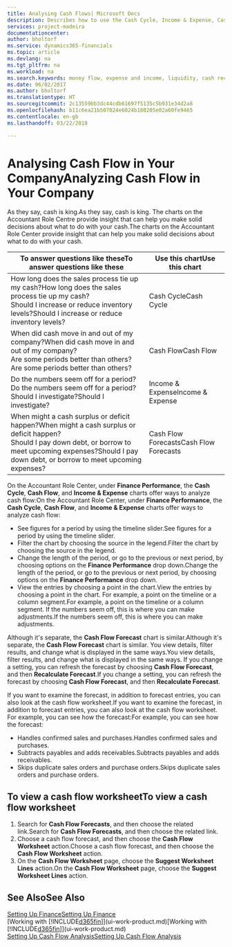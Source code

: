 ```yaml
---
title: Analysing Cash Flows| Microsoft Docs
description: Describes how to use the Cash Cycle, Income & Expense, Cash Flow, and Cash Flow Forecast charts to analyze the past and future flow of money in and out of your company.
services: project-madeira
documentationcenter: 
author: bholtorf
ms.service: dynamics365-financials
ms.topic: article
ms.devlang: na
ms.tgt_pltfrm: na
ms.workload: na
ms.search.keywords: money flow, expense and income, liquidity, cash receipts minus cash payments, Cartera
ms.date: 06/02/2017
ms.author: bholtorf
ms.translationtype: HT
ms.sourcegitcommit: 2c13559bb3dc44cdb61697f5135c5b931e34d2a8
ms.openlocfilehash: b11c6ea21b507024e6024b180205e02a60fe9465
ms.contentlocale: en-gb
ms.lasthandoff: 03/22/2018

---
```

# <a name="analyzing-cash-flow-in-your-company"></a><span data-ttu-id="10bc6-103">Analysing Cash Flow in Your Company</span><span class="sxs-lookup"><span data-stu-id="10bc6-103">Analyzing Cash Flow in Your Company</span></span>
<span data-ttu-id="10bc6-104">As they say, cash is king.</span><span class="sxs-lookup"><span data-stu-id="10bc6-104">As they say, cash is king.</span></span> <span data-ttu-id="10bc6-105">The charts on the Accountant Role Centre provide insight that can help you make solid decisions about what to do with your cash.</span><span class="sxs-lookup"><span data-stu-id="10bc6-105">The charts on the Accountant Role Center provide insight that can help you make solid decisions about what to do with your cash.</span></span>  

| <span data-ttu-id="10bc6-106">To answer questions like these</span><span class="sxs-lookup"><span data-stu-id="10bc6-106">To answer questions like these</span></span> | <span data-ttu-id="10bc6-107">Use this chart</span><span class="sxs-lookup"><span data-stu-id="10bc6-107">Use this chart</span></span> |
| --- | --- |
| <span data-ttu-id="10bc6-108">How long does the sales process tie up my cash?</span><span class="sxs-lookup"><span data-stu-id="10bc6-108">How long does the sales process tie up my cash?</span></span></br> <span data-ttu-id="10bc6-109">Should I increase or reduce inventory levels?</span><span class="sxs-lookup"><span data-stu-id="10bc6-109">Should I increase or reduce inventory levels?</span></span> |<span data-ttu-id="10bc6-110">Cash Cycle</span><span class="sxs-lookup"><span data-stu-id="10bc6-110">Cash Cycle</span></span> |
| <span data-ttu-id="10bc6-111">When did cash move in and out of my company?</span><span class="sxs-lookup"><span data-stu-id="10bc6-111">When did cash move in and out of my company?</span></span></br> <span data-ttu-id="10bc6-112">Are some periods better than others?</span><span class="sxs-lookup"><span data-stu-id="10bc6-112">Are some periods better than others?</span></span> |<span data-ttu-id="10bc6-113">Cash Flow</span><span class="sxs-lookup"><span data-stu-id="10bc6-113">Cash Flow</span></span> |
| <span data-ttu-id="10bc6-114">Do the numbers seem off for a period?</span><span class="sxs-lookup"><span data-stu-id="10bc6-114">Do the numbers seem off for a period?</span></span></br> <span data-ttu-id="10bc6-115">Should I investigate?</span><span class="sxs-lookup"><span data-stu-id="10bc6-115">Should I investigate?</span></span> |<span data-ttu-id="10bc6-116">Income & Expense</span><span class="sxs-lookup"><span data-stu-id="10bc6-116">Income & Expense</span></span> |
| <span data-ttu-id="10bc6-117">When might a cash surplus or deficit happen?</span><span class="sxs-lookup"><span data-stu-id="10bc6-117">When might a cash surplus or deficit happen?</span></span></br> <span data-ttu-id="10bc6-118">Should I pay down debt, or borrow to meet upcoming expenses?</span><span class="sxs-lookup"><span data-stu-id="10bc6-118">Should I pay down debt, or borrow to meet upcoming expenses?</span></span> |<span data-ttu-id="10bc6-119">Cash Flow Forecasts</span><span class="sxs-lookup"><span data-stu-id="10bc6-119">Cash Flow Forecasts</span></span> |

<span data-ttu-id="10bc6-120">On the Accountant Role Center, under **Finance Performance**, the **Cash Cycle**, **Cash Flow**, and **Income & Expense** charts offer ways to analyze cash flow:</span><span class="sxs-lookup"><span data-stu-id="10bc6-120">On the Accountant Role Center, under **Finance Performance**, the **Cash Cycle**, **Cash Flow**, and **Income & Expense** charts offer ways to analyze cash flow:</span></span>  

* <span data-ttu-id="10bc6-121">See figures for a period by using the timeline slider.</span><span class="sxs-lookup"><span data-stu-id="10bc6-121">See figures for a period by using the timeline slider.</span></span>  
* <span data-ttu-id="10bc6-122">Filter the chart by choosing the source in the legend.</span><span class="sxs-lookup"><span data-stu-id="10bc6-122">Filter the chart by choosing the source in the legend.</span></span>  
* <span data-ttu-id="10bc6-123">Change the length of the period, or go to the previous or next period, by choosing options on the **Finance Performance** drop down.</span><span class="sxs-lookup"><span data-stu-id="10bc6-123">Change the length of the period, or go to the previous or next period, by choosing options on the **Finance Performance** drop down.</span></span>  
* <span data-ttu-id="10bc6-124">View the entries by choosing a point in the chart.</span><span class="sxs-lookup"><span data-stu-id="10bc6-124">View the entries by choosing a point in the chart.</span></span> <span data-ttu-id="10bc6-125">For example, a point on the timeline or a column segment.</span><span class="sxs-lookup"><span data-stu-id="10bc6-125">For example, a point on the timeline or a column segment.</span></span> <span data-ttu-id="10bc6-126">If the numbers seem off, this is where you can make adjustments.</span><span class="sxs-lookup"><span data-stu-id="10bc6-126">If the numbers seem off, this is where you can make adjustments.</span></span>  

<span data-ttu-id="10bc6-127">Although it's separate, the **Cash Flow Forecast** chart is similar.</span><span class="sxs-lookup"><span data-stu-id="10bc6-127">Although it's separate, the **Cash Flow Forecast** chart is similar.</span></span> <span data-ttu-id="10bc6-128">You view details, filter results, and change what is displayed in the same ways.</span><span class="sxs-lookup"><span data-stu-id="10bc6-128">You view details, filter results, and change what is displayed in the same ways.</span></span> <span data-ttu-id="10bc6-129">If you change a setting, you can refresh the forecast by choosing **Cash Flow Forecast**, and then **Recalculate Forecast**.</span><span class="sxs-lookup"><span data-stu-id="10bc6-129">If you change a setting, you can refresh the forecast by choosing **Cash Flow Forecast**, and then **Recalculate Forecast**.</span></span>

<span data-ttu-id="10bc6-130">If you want to examine the forecast, in addition to forecast entries, you can also look at the cash flow worksheet.</span><span class="sxs-lookup"><span data-stu-id="10bc6-130">If you want to examine the forecast, in addition to forecast entries, you can also look at the cash flow worksheet.</span></span> <span data-ttu-id="10bc6-131">For example, you can see how the forecast:</span><span class="sxs-lookup"><span data-stu-id="10bc6-131">For example, you can see how the forecast:</span></span>

* <span data-ttu-id="10bc6-132">Handles confirmed sales and purchases.</span><span class="sxs-lookup"><span data-stu-id="10bc6-132">Handles confirmed sales and purchases.</span></span>  
* <span data-ttu-id="10bc6-133">Subtracts payables and adds receivables.</span><span class="sxs-lookup"><span data-stu-id="10bc6-133">Subtracts payables and adds receivables.</span></span>  
* <span data-ttu-id="10bc6-134">Skips duplicate sales orders and purchase orders.</span><span class="sxs-lookup"><span data-stu-id="10bc6-134">Skips duplicate sales orders and purchase orders.</span></span>  

## <a name="to-view-a-cash-flow-worksheet"></a><span data-ttu-id="10bc6-135">To view a cash flow worksheet</span><span class="sxs-lookup"><span data-stu-id="10bc6-135">To view a cash flow worksheet</span></span>
1. <span data-ttu-id="10bc6-136">Search for **Cash Flow Forecasts**, and then choose the related link.</span><span class="sxs-lookup"><span data-stu-id="10bc6-136">Search for **Cash Flow Forecasts**, and then choose the related link.</span></span>  
2. <span data-ttu-id="10bc6-137">Choose a cash flow forecast, and then choose the **Cash Flow Worksheet** action.</span><span class="sxs-lookup"><span data-stu-id="10bc6-137">Choose a cash flow forecast, and then choose the **Cash Flow Worksheet** action.</span></span>  
3. <span data-ttu-id="10bc6-138">On the **Cash Flow Worksheet** page, choose the **Suggest Worksheet Lines** action.</span><span class="sxs-lookup"><span data-stu-id="10bc6-138">On the **Cash Flow Worksheet** page, choose the **Suggest Worksheet Lines** action.</span></span>  

## <a name="see-also"></a><span data-ttu-id="10bc6-139">See Also</span><span class="sxs-lookup"><span data-stu-id="10bc6-139">See Also</span></span>
[<span data-ttu-id="10bc6-140">Setting Up Finance</span><span class="sxs-lookup"><span data-stu-id="10bc6-140">Setting Up Finance</span></span>](finance-setup-finance.md)  
<span data-ttu-id="10bc6-141">[Working with [!INCLUDE[d365fin](includes/d365fin_md.md)]](ui-work-product.md)</span><span class="sxs-lookup"><span data-stu-id="10bc6-141">[Working with [!INCLUDE[d365fin](includes/d365fin_md.md)]](ui-work-product.md)</span></span>  
[<span data-ttu-id="10bc6-142">Setting Up Cash Flow Analysis</span><span class="sxs-lookup"><span data-stu-id="10bc6-142">Setting Up Cash Flow Analysis</span></span>](finance-setup-cash-flow-analyses.md)  

